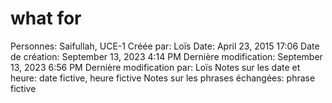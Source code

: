 # what for

Personnes: Saifullah, UCE-1
Créée par: Loïs
Date: April 23, 2015 17:06
Date de création: September 13, 2023 4:14 PM
Dernière modification: September 13, 2023 6:56 PM
Dernière modification par: Loïs
Notes sur les date et heure: date fictive, heure fictive
Notes sur les phrases échangées: phrase fictive
